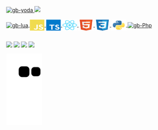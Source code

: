 

<div>
  <a href="https://github.com/ItaChiGabriel">
<img height="180cm" alt="gb-yoda" src="https://cdn.discordapp.com/avatars/704425386007724034/a_25bebf1498c98960065a35ce280d0f1e.gif?">
  <img height="180em" src="https://github-readme-stats.vercel.app/api?username=ItaChiGabriel&show_icons=true&theme=dark&include_all_commits=true&count_private=true"/>
</div>
<div style="display: inline_block"><br>
	<img align="center" alt="gb-lua" height="30" width="40" src="https://upload.wikimedia.org/wikipedia/commons/thumb/c/cf/Lua-Logo.svg/1200px-Lua-Logo.svg.png">
  <img align="center" alt="gb-Js" height="30" width="40" src="https://raw.githubusercontent.com/devicons/devicon/master/icons/javascript/javascript-plain.svg">
  <img align="center" alt="gb-Ts" height="30" width="40" src="https://raw.githubusercontent.com/devicons/devicon/master/icons/typescript/typescript-plain.svg">
  <img align="center" alt="gb-React" height="30" width="40" src="https://raw.githubusercontent.com/devicons/devicon/master/icons/react/react-original.svg">
  <img align="center" alt="gb-HTML" height="30" width="40" src="https://raw.githubusercontent.com/devicons/devicon/master/icons/html5/html5-original.svg">
  <img align="center" alt="gb-CSS" height="30" width="40" src="https://raw.githubusercontent.com/devicons/devicon/master/icons/css3/css3-original.svg">
  <img align="center" alt="gb-Python" height="30" width="40" src="https://raw.githubusercontent.com/devicons/devicon/master/icons/python/python-original.svg">
  <img align="center" alt="gb-Php" height="30" width="40" src="https://img.icons8.com/color/452/php.png">
</div>
  
  ##
 
<div> 
  <a href="https://www.youtube.com/channel/UC_-uuuZbY0AAt9CViNzvc-Q" target="_blank"><img src="https://img.shields.io/badge/YouTube-FF0000?style=for-the-badge&logo=youtube&logoColor=white" target="_blank"></a>
  <a href="https://www.instagram.com/gabrielgomesbrg/" target="_blank"><img src="https://img.shields.io/badge/-Instagram-%23E4405F?style=for-the-badge&logo=instagram&logoColor=white" target="_blank"></a>
 	<a href="https://www.twitch.tv/gabrielgitachi" target="_blank"><img src="https://img.shields.io/badge/Twitch-9146FF?style=for-the-badge&logo=twitch&logoColor=white" target="_blank"></a>
 <a href="https://discord.gg/Vy2A5RYKsY" target="_blank"><img src="https://img.shields.io/badge/Discord-7289DA?style=for-the-badge&logo=discord&logoColor=white" target="_blank"></a> 
 
 ![Snake animation](https://github.com/rafaballerini/rafaballerini/blob/output/github-contribution-grid-snake.svg)
	
	
